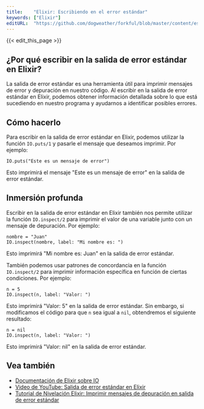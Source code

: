 ```yaml
---
title:    "Elixir: Escribiendo en el error estándar"
keywords: ["Elixir"]
editURL:  "https://github.com/dogweather/forkful/blob/master/content/es/elixir/writing-to-standard-error.md"
---
```


{{< edit_this_page >}}

## ¿Por qué escribir en la salida de error estándar en Elixir?

La salida de error estándar es una herramienta útil para imprimir mensajes de error y depuración en nuestro código. Al escribir en la salida de error estándar en Elixir, podemos obtener información detallada sobre lo que está sucediendo en nuestro programa y ayudarnos a identificar posibles errores.

## Cómo hacerlo

Para escribir en la salida de error estándar en Elixir, podemos utilizar la función `IO.puts/1` y pasarle el mensaje que deseamos imprimir. Por ejemplo:

```
IO.puts("Este es un mensaje de error")
```

Esto imprimirá el mensaje "Este es un mensaje de error" en la salida de error estándar.

## Inmersión profunda

Escribir en la salida de error estándar en Elixir también nos permite utilizar la función `IO.inspect/2` para imprimir el valor de una variable junto con un mensaje de depuración. Por ejemplo:

```
nombre = "Juan"
IO.inspect(nombre, label: "Mi nombre es: ")
```

Esto imprimirá "Mi nombre es: Juan" en la salida de error estándar.

También podemos usar patrones de concordancia en la función `IO.inspect/2` para imprimir información específica en función de ciertas condiciones. Por ejemplo:

```
n = 5
IO.inspect(n, label: "Valor: ")
```

Esto imprimirá "Valor: 5" en la salida de error estándar. Sin embargo, si modificamos el código para que `n` sea igual a `nil`, obtendremos el siguiente resultado:

```
n = nil
IO.inspect(n, label: "Valor: ")
```

Esto imprimirá "Valor: nil" en la salida de error estándar.

## Vea también

- [Documentación de Elixir sobre IO](https://hexdocs.pm/elixir/master/IO.html)
- [Video de YouTube: Salida de error estándar en Elixir](https://www.youtube.com/watch?v=28tCtCp-x3c)
- [Tutorial de Nivelación Elixir: Imprimir mensajes de depuración en salida de error estándar](https://nivellblog.wordpress.com/2018/10/09/elixir-imprimir-mensajes-de-depuracion-en-salida-de-error-estandar/)